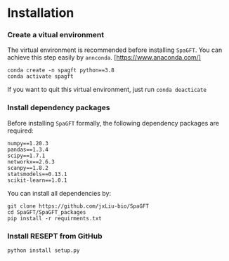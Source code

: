 # Installation

### Create a vitual environment 

The virtual environment is recommended before installing ```SpaGFT```. You can
achieve this step easily by ```annconda```. [https://www.anaconda.com/]
```shell
conda create -n spagft python==3.8
conda activate spagft
```
If you want to quit this virtual environment, just run ``` conda deacticate ```

### Install dependency packages
Before installing ```SpaGFT``` formally, the following dependency packages are 
required:

``` 
numpy==1.20.3 
pandas==1.3.4
scipy==1.7.1
networkx==2.6.3
scanpy==1.8.2
statsmodels==0.13.1 
scikit-learn==1.0.1
```
You can install all dependencies by:
```shell
git clone https://github.com/jxLiu-bio/SpaGFT
cd SpaGFT/SpaGFT_packages
pip install -r requirments.txt
```
### Install RESEPT from GitHub
```shell
python install setup.py
```

